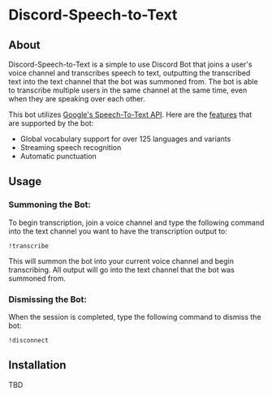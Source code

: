 # Discord-Speech-to-Text
## About
Discord-Speech-to-Text is a simple to use Discord Bot that joins a user's voice channel 
and transcribes speech to text, outputting the transcribed text into the text channel 
that the bot was summoned from. The bot is able to transcribe multiple users in the same 
channel at the same time, even when they are speaking over each other.

This bot utilizes [Google's Speech-To-Text API](https://cloud.google.com/speech-to-text). 
Here are the [features](https://cloud.google.com/speech-to-text#section-11) that are supported by the bot:
- Global vocabulary support for over 125 languages and variants
- Streaming speech recognition
- Automatic punctuation

## Usage
### Summoning the Bot:
To begin transcription, join a voice channel and type the following command into 
the text channel you want to have the transcription output to:

    !transcribe

This will summon the bot into your current voice channel and begin transcribing. 
All output will go into the text channel that the bot was summoned from.

### Dismissing the Bot:
When the session is completed, type the following command to dismiss the bot:

    !disconnect

## Installation
TBD